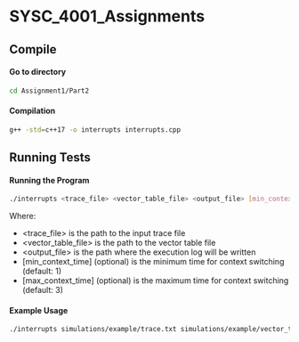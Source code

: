 # SYSC_4001_Assignments

## Compile
#### Go to directory
```bash
cd Assignment1/Part2
```

#### Compilation
```bash
g++ -std=c++17 -o interrupts interrupts.cpp
```

## Running Tests

#### Running the Program

```bash
./interrupts <trace_file> <vector_table_file> <output_file> [min_context_time] [max_context_time]
```

Where:
- <trace_file> is the path to the input trace file
- <vector_table_file> is the path to the vector table file
- <output_file> is the path where the execution log will be written
- [min_context_time] (optional) is the minimum time for context switching (default: 1)
- [max_context_time] (optional) is the maximum time for context switching (default: 3)

#### Example Usage
```bash
./interrupts simulations/example/trace.txt simulations/example/vector_table.txt simulations/example/execution.txt
```

